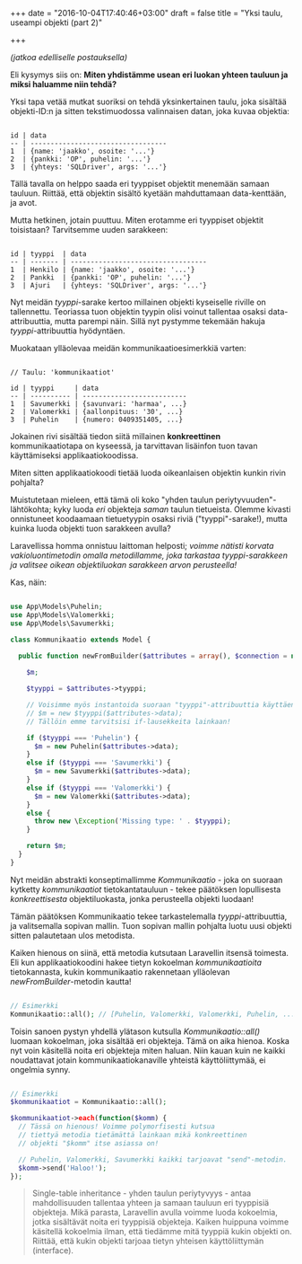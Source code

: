 +++
date = "2016-10-04T17:40:46+03:00"
draft = false
title = "Yksi taulu, useampi objekti (part 2)"

+++

*(jatkoa edelliselle postauksella)*

Eli kysymys siis on: **Miten yhdistämme usean eri luokan yhteen tauluun ja miksi haluamme niin tehdä?**

Yksi tapa vetää mutkat suoriksi on tehdä yksinkertainen taulu, joka sisältää objekti-ID:n ja sitten tekstimuodossa valinnaisen datan, joka kuvaa objektia:

```

id | data
-- | ----------------------------------
1  | {name: 'jaakko', osoite: '...'}
2  | {pankki: 'OP', puhelin: '...'}
3  | {yhteys: 'SQLDriver', args: '...'}

```

Tällä tavalla on helppo saada eri tyyppiset objektit menemään samaan tauluun. Riittää, että objektin sisältö kyetään mahduttamaan data-kenttään, ja avot. 

Mutta hetkinen, jotain puuttuu. Miten erotamme eri tyyppiset objektit toisistaan? Tarvitsemme uuden sarakkeen:

```

id | tyyppi  | data
-- | ------- | ----------------------------------
1  | Henkilo | {name: 'jaakko', osoite: '...'}
2  | Pankki  | {pankki: 'OP', puhelin: '...'}
3  | Ajuri   | {yhteys: 'SQLDriver', args: '...'}

```

Nyt meidän *tyyppi*-sarake kertoo millainen objekti kyseiselle riville on tallennettu. Teoriassa tuon objektin tyypin olisi voinut tallentaa osaksi data-attribuuttia, mutta parempi näin. Sillä nyt pystymme tekemään hakuja *tyyppi*-attribuuttia hyödyntäen.

Muokataan ylläolevaa meidän kommunikaatioesimerkkiä varten:

```

// Taulu: 'kommunikaatiot'

id | tyyppi     | data
-- | ---------- | --------------------------
1  | Savumerkki | {savunvari: 'harmaa', ...}
2  | Valomerkki | {aallonpituus: '30', ...}
3  | Puhelin    | {numero: 0409351405, ...}

```

Jokainen rivi sisältää tiedon siitä millainen **konkreettinen** kommunikaatiotapa on kyseessä, ja tarvittavan lisäinfon tuon tavan käyttämiseksi applikaatiokoodissa.

Miten sitten applikaatiokoodi tietää luoda oikeanlaisen objektin kunkin rivin pohjalta?

Muistutetaan mieleen, että tämä oli koko "yhden taulun periytyvuuden"-lähtökohta; kyky luoda *eri* objekteja *saman* taulun tietueista. Olemme kivasti onnistuneet koodaamaan tietuetyypin osaksi riviä ("tyyppi"-sarake!), mutta kuinka luoda objekti tuon sarakkeen avulla?

Laravellissa homma onnistuu laittoman helposti; *voimme nätisti korvata vakioluontimetodin omalla metodillamme, joka tarkastaa tyyppi-sarakkeen ja valitsee oikean objektiluokan sarakkeen arvon perusteella!*

Kas, näin:

```php

use App\Models\Puhelin;
use App\Models\Valomerkki;
use App\Models\Savumerkki;

class Kommunikaatio extends Model {
	
  public function newFromBuilder($attributes = array(), $connection = null) {

    $m;

    $tyyppi = $attributes->tyyppi;

    // Voisimme myös instantoida suoraan "tyyppi"-attribuuttia käyttäen:
    // $m = new $tyyppi($attributes->data);
    // Tällöin emme tarvitsisi if-lausekkeita lainkaan!

    if ($tyyppi === 'Puhelin') {
      $m = new Puhelin($attributes->data);
    } 
    else if ($tyyppi === 'Savumerkki') {
      $m = new Savumerkki($attributes->data);
    } 
    else if ($tyyppi === 'Valomerkki') {
      $m = new Valomerkki($attributes->data);
    }     	
    else {
      throw new \Exception('Missing type: ' . $tyyppi);
    }

    return $m;
  }
}

```

Nyt meidän abstrakti konseptimallimme *Kommunikaatio* - joka on suoraan kytketty *kommunikaatiot* tietokantatauluun - tekee päätöksen lopullisesta *konkreettisesta* objektiluokasta, jonka perusteella objekti luodaan!

Tämän päätöksen Kommunikaatio tekee tarkastelemalla *tyyppi*-attribuuttia, ja valitsemalla sopivan mallin. Tuon sopivan mallin pohjalta luotu uusi objekti sitten palautetaan ulos metodista.

Kaiken hienous on siinä, että metodia kutsutaan Laravellin itsensä toimesta. Eli kun applikaatiokoodini hakee tietyn kokoelman *kommunikaatioita* tietokannasta, kukin kommunikaatio rakennetaan ylläolevan *newFromBuilder*-metodin kautta!

```php

// Esimerkki
Kommunikaatio::all(); // [Puhelin, Valomerkki, Valomerkki, Puhelin, ...]

```

Toisin sanoen pystyn yhdellä ylätason kutsulla *Kommunikaatio::all()* luomaan kokoelman, joka sisältää eri objekteja. Tämä on aika hienoa. Koska nyt voin käsitellä noita eri objekteja miten haluan. Niin kauan kuin ne kaikki noudattavat jotain kommunikaatiokanaville yhteistä käyttöliittymää, ei ongelmia synny.

```php

// Esimerkki
$kommunikaatiot = Kommunikaatio::all();

$kommunikaatiot->each(function($komm) {
  // Tässä on hienous! Voimme polymorfisesti kutsua
  // tiettyä metodia tietämättä lainkaan mikä konkreettinen
  // objekti "$komm" itse asiassa on!

  // Puhelin, Valomerkki, Savumerkki kaikki tarjoavat "send"-metodin.
  $komm->send('Haloo!');
});

```

> Single-table inheritance - yhden taulun periytyvyys - antaa mahdollisuuden tallentaa yhteen ja samaan tauluun eri tyyppisiä objekteja. Mikä parasta, Laravellin avulla voimme luoda kokoelmia, jotka sisältävät noita eri tyyppisiä objekteja. Kaiken huippuna voimme käsitellä kokoelmia ilman, että tiedämme mitä tyyppiä kukin objekti on. Riittää, että kukin objekti tarjoaa tietyn yhteisen käyttöliittymän (interface).


